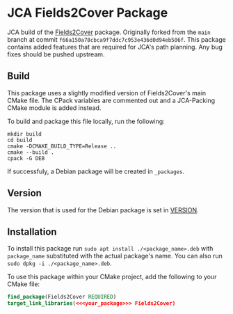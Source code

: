 # JCA Fields2Cover Package

JCA build of the [Fields2Cover](https://github.com/Fields2Cover/Fields2Cover) package. Originally forked from the `main` branch at commit `f66a150a78cbca9f7ddc7c953e436d0d94eb506f`. This package contains added features that are required for JCA's path planning. Any bug fixes should be pushed upstream.

## Build

This package uses a slightly modified version of Fields2Cover's main CMake file. The CPack variables are commented out and a JCA-Packing CMake module is added instead.

To build and package this file locally, run the following:
```shell
mkdir build
cd build
cmake -DCMAKE_BUILD_TYPE=Release ..
cmake --build .
cpack -G DEB
```

If successfuly, a Debian package will be created in `_packages`.

## Version
The version that is used for the Debian package is set in [VERSION](./VERSION). 

## Installation
To install this package run `sudo apt install ./<package_name>.deb` with `package_name` substituted with the actual package's name. You can also run `sudo dpkg -i ./<package_name>.deb`.

To use this package within your CMake project, add the following to your CMake file:
```cmake
find_package(Fields2Cover REQUIRED)
target_link_libraries(<<<your_package>>> Fields2Cover)
```